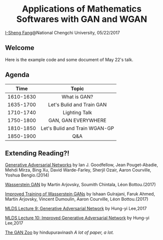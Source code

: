 # <center>Applications of Mathematics Softwares with GAN and WGAN</center>
[I-Sheng Fang](https://www.facebook.com/I.Sheng.Fang)@National Chengchi University, 05/22/2017

## Welcome
Here is the example code and some document of May 22's talk.

## Agenda
|   Time    |             Topic             |
| :-------: | :---------------------------: |
| 1610-1630 |          What is GAN?         |
| 1635-1700 |   Let's Bulid and Train GAN   |
| 1710-1740 |         Lighting Talk         |
| 1750-1800 |      GAN, GAN EVERYWHERE      |
| 1810-1850 | Let's Bulid and Train WGAN-GP |
| 1850-1900 |              Q&A              |

## Extending Reading?!
[Generative Adversarial Networks](https://arxiv.org/abs/1406.2661) 
by Ian J. Goodfellow, Jean Pouget-Abadie, Mehdi Mirza, Bing Xu, David Warde-Farley, Sherjil Ozair, Aaron Courville, Yoshua Bengio.(2014)

[Wasserstein GAN](https://arxiv.org/abs/1701.07875) 
by Martin Arjovsky, Soumith Chintala, Léon Bottou.(2017)

[Improved Training of Wasserstein GANs](https://arxiv.org/abs/1704.00028) 
by Ishaan Gulrajani, Faruk Ahmed, Martin Arjovsky, Vincent Dumoulin, Aaron Courville, Léon Bottou.(2017)

[MLDS Lecture 9: Generative Adversarial Network](https://youtu.be/0CKeqXl5IY0)
by Hung-yi Lee,2017

[MLDS Lecture 10: Improved Generative Adversarial Network](https://youtu.be/KSN4QYgAtao)
by Hung-yi Lee,2017

[The GAN Zoo](https://github.com/hindupuravinash/the-gan-zoo) 
by hindupuravinash *A lot of paper, a lot.*

